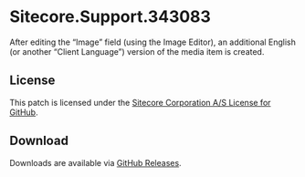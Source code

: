 # Sitecore.Support.343083
After editing the &#8220;Image&#8221; field (using the Image Editor), an additional&#160;English (or another &#8220;Client Language&#8221;) version of the media item is created.

## License  
This patch is licensed under the [Sitecore Corporation A/S License for GitHub](https://github.com/sitecoresupport/Sitecore.Support.343083/blob/master/LICENSE).  

## Download  
Downloads are available via [GitHub Releases](https://github.com/sitecoresupport/Sitecore.Support.343083/releases).  
